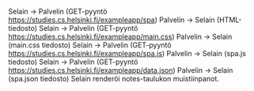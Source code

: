 Selain -> Palvelin (GET-pyyntö https://studies.cs.helsinki.fi/exampleapp/spa)
Palvelin -> Selain (HTML-tiedosto)
Selain -> Palvelin (GET-pyyntö https://studies.cs.helsinki.fi/exampleapp/main.css)
Palvelin -> Selain (main.css tiedosto)
Selain -> Palvelin (GET-pyyntö https://studies.cs.helsinki.fi/exampleapp/spa.js)
Palvelin -> Selain (spa.js tiedosto)
Selain -> Palvelin (GET-pyyntö https://studies.cs.helsinki.fi/exampleapp/data.json)
Palvelin -> Selain (spa.json tiedosto)
Selain renderöi notes-taulukon muistiinpanot.



